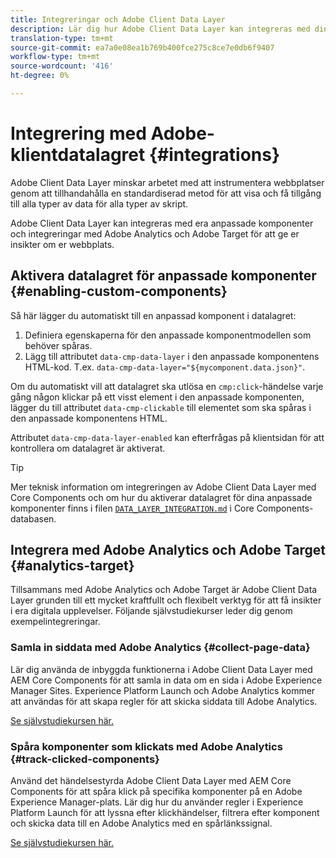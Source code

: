 ```yaml
---
title: Integreringar och Adobe Client Data Layer
description: Lär dig hur Adobe Client Data Layer kan integreras med dina anpassade komponenter och hur integreringar med Adobe Analytics och Adobe Target kan hjälpa dig att få insikter om din webbplats
translation-type: tm+mt
source-git-commit: ea7a0e08ea1b769b400fce275c8ce7e0db6f9407
workflow-type: tm+mt
source-wordcount: '416'
ht-degree: 0%

---
```



# Integrering med Adobe-klientdatalagret {#integrations}

Adobe Client Data Layer minskar arbetet med att instrumentera webbplatser genom att tillhandahålla en standardiserad metod för att visa och få tillgång till alla typer av data för alla typer av skript.

Adobe Client Data Layer kan integreras med era anpassade komponenter och integreringar med Adobe Analytics och Adobe Target för att ge er insikter om er webbplats.

## Aktivera datalagret för anpassade komponenter {#enabling-custom-components}

Så här lägger du automatiskt till en anpassad komponent i datalagret:

1. Definiera egenskaperna för den anpassade komponentmodellen som behöver spåras.
1. Lägg till attributet `data-cmp-data-layer` i den anpassade komponentens HTML-kod. T.ex. `data-cmp-data-layer="${mycomponent.data.json}"`.

Om du automatiskt vill att datalagret ska utlösa en `cmp:click`-händelse varje gång någon klickar på ett visst element i den anpassade komponenten, lägger du till attributet `data-cmp-clickable` till elementet som ska spåras i den anpassade komponentens HTML.

Attributet `data-cmp-data-layer-enabled` kan efterfrågas på klientsidan för att kontrollera om datalagret är aktiverat.

>[!TIP]
>
>Mer teknisk information om integreringen av Adobe Client Data Layer med Core Components och om hur du aktiverar datalagret för dina anpassade komponenter finns i filen [`DATA_LAYER_INTEGRATION.md`](https://github.com/adobe/aem-core-wcm-components/blob/master/DATA_LAYER_INTEGRATION.md) i Core Components-databasen.

## Integrera med Adobe Analytics och Adobe Target {#analytics-target}

Tillsammans med Adobe Analytics och Adobe Target är Adobe Client Data Layer grunden till ett mycket kraftfullt och flexibelt verktyg för att få insikter i era digitala upplevelser. Följande självstudiekurser leder dig genom exempelintegreringar.

### Samla in siddata med Adobe Analytics {#collect-page-data}

Lär dig använda de inbyggda funktionerna i Adobe Client Data Layer med AEM Core Components för att samla in data om en sida i Adobe Experience Manager Sites. Experience Platform Launch och Adobe Analytics kommer att användas för att skapa regler för att skicka siddata till Adobe Analytics.

[Se självstudiekursen här.](https://docs.adobe.com/content/help/en/experience-manager-learn/sites/integrations/analytics/collect-data-analytics.html)

### Spåra komponenter som klickats med Adobe Analytics {#track-clicked-components}

Använd det händelsestyrda Adobe Client Data Layer med AEM Core Components för att spåra klick på specifika komponenter på en Adobe Experience Manager-plats. Lär dig hur du använder regler i Experience Platform Launch för att lyssna efter klickhändelser, filtrera efter komponent och skicka data till en Adobe Analytics med en spårlänkssignal.

[Se självstudiekursen här.](https://docs.adobe.com/content/help/en/experience-manager-learn/sites/integrations/analytics/track-clicked-component.html)
